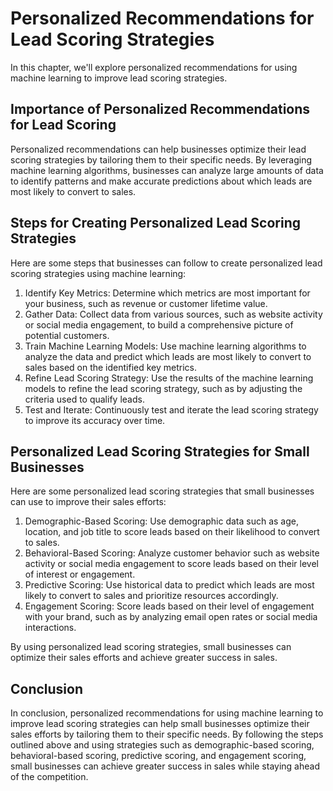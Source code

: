 Personalized Recommendations for Lead Scoring Strategies
=================================================================================================================

In this chapter, we'll explore personalized recommendations for using machine learning to improve lead scoring strategies.

Importance of Personalized Recommendations for Lead Scoring
-----------------------------------------------------------

Personalized recommendations can help businesses optimize their lead scoring strategies by tailoring them to their specific needs. By leveraging machine learning algorithms, businesses can analyze large amounts of data to identify patterns and make accurate predictions about which leads are most likely to convert to sales.

Steps for Creating Personalized Lead Scoring Strategies
-------------------------------------------------------

Here are some steps that businesses can follow to create personalized lead scoring strategies using machine learning:

1. Identify Key Metrics: Determine which metrics are most important for your business, such as revenue or customer lifetime value.
2. Gather Data: Collect data from various sources, such as website activity or social media engagement, to build a comprehensive picture of potential customers.
3. Train Machine Learning Models: Use machine learning algorithms to analyze the data and predict which leads are most likely to convert to sales based on the identified key metrics.
4. Refine Lead Scoring Strategy: Use the results of the machine learning models to refine the lead scoring strategy, such as by adjusting the criteria used to qualify leads.
5. Test and Iterate: Continuously test and iterate the lead scoring strategy to improve its accuracy over time.

Personalized Lead Scoring Strategies for Small Businesses
---------------------------------------------------------

Here are some personalized lead scoring strategies that small businesses can use to improve their sales efforts:

1. Demographic-Based Scoring: Use demographic data such as age, location, and job title to score leads based on their likelihood to convert to sales.
2. Behavioral-Based Scoring: Analyze customer behavior such as website activity or social media engagement to score leads based on their level of interest or engagement.
3. Predictive Scoring: Use historical data to predict which leads are most likely to convert to sales and prioritize resources accordingly.
4. Engagement Scoring: Score leads based on their level of engagement with your brand, such as by analyzing email open rates or social media interactions.

By using personalized lead scoring strategies, small businesses can optimize their sales efforts and achieve greater success in sales.

Conclusion
----------

In conclusion, personalized recommendations for using machine learning to improve lead scoring strategies can help small businesses optimize their sales efforts by tailoring them to their specific needs. By following the steps outlined above and using strategies such as demographic-based scoring, behavioral-based scoring, predictive scoring, and engagement scoring, small businesses can achieve greater success in sales while staying ahead of the competition.
